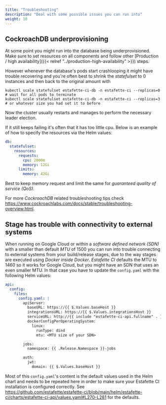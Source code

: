 ```yaml
---
title: "Troubleshooting"
description: "Deal with some possible issues you can run into"
weight: 10
---
```


## CockroachDB underprovisioning

At some point you might run into the database being underprovisioned. Make sure to set resources on all components and follow other [Production / high availability]({{< relref "../production-high-availability" >}}) steps.

However whenever the database's pods start crashlooping it might have trouble recovering and you're often best to shrink the _statefulset_ to 0 instances and then back to the original amount with

```
kubectl scale statefulset estafette-ci-db -n estafette-ci --replicas=0
# wait for all pods to terminate
kubectl scale statefulset estafette-ci-db -n estafette-ci --replicas=3 # or whatever size you had set it to before
```

Now the cluster usually restarts and manages to perform the necessary leader election.

If it still keeps failing it's often that it has too little cpu. Below is an example of how to specify the resources via the Helm values:

```yaml
db:
  statefulset:
    resources:
      requests:
        cpu: 2000m
        memory: 12Gi
      limits:
        memory: 42Gi
```

Best to keep memory request and limit the same for _guaranteed quality of service (QoS)_.

For more _CockroachDB_ related troubleshooting tips check https://www.cockroachlabs.com/docs/stable/troubleshooting-overview.html.

## Stage has trouble with connectivity to external systems

When running on Google Cloud or within a _software defined network (SDN)_ with a smaller than default _MTU_ of 1500 you can run into trouble connecting to external systems from your build/release stages, due to the way stages are executed using _Docker inside Docker_. _Estafette CI_ defaults the MTU to 1460 so it works for Google Cloud, but you might have an SDN that uses an even smaller MTU. In that case you have to update the `config.yaml` with the following Helm values:

```yaml
api:
  config:
    files:
      config.yaml: |
        apiServer:
          baseURL: https://{{ $.Values.baseHost }}
          integrationsURL: https://{{ $.Values.integrationsHost }}
          serviceURL: http://{{ include "estafette-ci-api.fullname" . }}.{{ .Release.Namespace }}.svc.cluster.local
          dockerConfigPerOperatingSystem:
            linux:
              runType: dind
              mtu: <MTU size of your SDN>

        jobs:
          namespace: {{ .Release.Namespace }}-jobs

        auth:
          jwt:
            domain: {{ $.Values.baseHost }}
```

Most of this `config.yaml`'s content is the default values used in the Helm chart and needs to be repeated here in order to make sure your Estafette CI installation is configured correctly. See https://github.com/estafette/estafette-ci/blob/main/helm/estafette-ci/charts/estafette-ci-api/values.yaml#L270-L281 for the defaults.